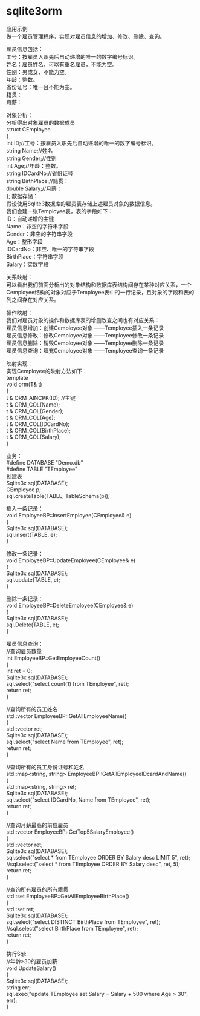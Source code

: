 sqlite3orm
==========
应用示例  
做一个雇员管理程序，实现对雇员信息的增加、修改、删除、查询。  

雇员信息包括：  
工号：按雇员入职先后自动递增的唯一的数字编号标识。  
姓名：雇员姓名，可以有重名雇员，不能为空。  
性别：男或女，不能为空。  
年龄：整数。  
省份证号：唯一且不能为空。  
籍贯：  
月薪：  

对象分析：  
分析得出对象雇员的数据成员  
	struct CEmployee   
	{  
		int ID;//工号：按雇员入职先后自动递增的唯一的数字编号标识。  
		string Name;//姓名  
		string Gender;//性别  
		int Age;//年龄：整数。  
		string IDCardNo;//省份证号  
		string BirthPlace;//籍贯：  
		double Salary;//月薪：  
	};
数据存储：  
假设使用Sqlite3数据库的雇员表存储上述雇员对象的数据信息。  
我们会建一张Temployee表，表的字段如下：  
ID：自动递增的主键  
Name：非空的字符串字段  
Gender：非空的字符串字段  
Age：整形字段  
IDCardNo：非空、唯一的字符串字段  
BirthPlace：字符串字段  
Salary：实数字段  

关系映射：  
可以看出我们前面分析出的对象结构和数据库表结构间存在某种对应关系，一个Cemployee结构的对象对应于Temployee表中的一行记录，且对象的字段和表的列之间存在对应关系。  

操作映射：  
我们对雇员对象的操作和数据库表的增删改查之间也有对应关系：	  
雇员信息增加：创建Cemployee对象 ——Temployee插入一条记录  
雇员信息修改：修改Cemployee对象 ——Temployee修改一条记录  
雇员信息删除：销毁Cemployee对象 ——Temployee删除一条记录  
雇员信息查询：填充Cemployee对象 ——Temployee查询一条记录  

映射实现：  
实现Cemployee的映射方法如下：  
	template<class T>  
	void orm(T& t)  
	{  
		t & ORM_AINCPK(ID);	//主键  
		t & ORM_COL(Name);  
		t & ORM_COL(Gender);  	
		t & ORM_COL(Age);  
		t & ORM_COL(IDCardNo);  
		t & ORM_COL(BirthPlace);  
		t & ORM_COL(Salary);  
	}  

业务：  
	#define DATABASE "Demo.db"  
	#define TABLE "TEmployee"  
创建表  
	Sqlite3x sql(DATABASE);  
	CEmployee p;  
	sql.createTable(TABLE, TableSchema<CEmployee>(p));  

插入一条记录：  
	void EmployeeBP::InsertEmployee(CEmployee& e)  
	{  
		Sqlite3x sql(DATABASE);  
		sql.insert(TABLE, e);  
	}  

修改一条记录：  
	void EmployeeBP::UpdateEmployee(CEmployee& e)  
	{  
		Sqlite3x sql(DATABASE);  
		sql.update(TABLE, e);  
	}  

删除一条记录：  
	void EmployeeBP::DeleteEmployee(CEmployee& e)  
	{  
		Sqlite3x sql(DATABASE);  
		sql.Delete(TABLE, e);  
	}  

雇员信息查询：  
//查询雇员数量  
	int EmployeeBP::GetEmployeeCount()  
	{  
		int ret = 0;  
		Sqlite3x sql(DATABASE);  
		sql.select("select count(1) from TEmployee", ret);  
		return ret;  
	}  

//查询所有的员工姓名  
	std::vector<string> EmployeeBP::GetAllEmployeeName()  
	{  
		std::vector<string> ret;  
		Sqlite3x sql(DATABASE);  
		sql.select("select Name from TEmployee", ret);  
		return ret;  
	}  

//查询所有的员工身份证号和姓名  
	std::map<string, string> EmployeeBP::GetAllEmployeeIDcardAndName()  
	{  
		std::map<string, string> ret;  
		Sqlite3x sql(DATABASE);  
		sql.select("select IDCardNo, Name from TEmployee", ret);  
		return ret;  
	}  

//查询月薪最高的前位雇员  
	std::vector<CEmployee> EmployeeBP::GetTop5SalaryEmployee()  
	{  
		std::vector<CEmployee> ret;  
		Sqlite3x sql(DATABASE);  
		sql.select("select * from TEmployee ORDER BY Salary desc LIMIT 5", ret);  
		//sql.select("select * from TEmployee ORDER BY Salary desc", ret, 5);  
		return ret;  
	}  

//查询所有雇员的所有籍贯  
	std::set<string> EmployeeBP::GetAllEmployeeBirthPlace()  
	{  
		std::set<string> ret;  
		Sqlite3x sql(DATABASE);  
		sql.select("select DISTINCT BirthPlace from TEmployee", ret);  
		//sql.select("select BirthPlace from TEmployee", ret);  
		return ret;  
	}  


执行Sql:  
//年龄>30的雇员加薪  
	void UpdateSalary()  
	{  
		Sqlite3x sql(DATABASE);  
		string err;  
		sql.exec("update TEmployee set Salary = Salary + 500 where Age > 30", err);  
	}  